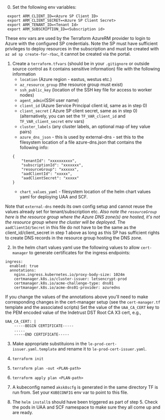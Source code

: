 0. Set the following env variables:

```
 export ARM_CLIENT_ID=<Azure SP Client ID>
 export ARM_CLIENT_SECRET=<Azure SP Client Secret>
 export ARM_TENANT_ID=<Tenant Id>
 export ARM_SUBSCRIPTION_ID=<Subscription id>
 ```
 These env vars are used by the Terraform AzureRM provider to login to Azure with the configured SP credentials. Note the SP must have sufficient privileges to deploy resources in the subscription and must be created with `az ad sp create-for-rbac`, it cannot be created via the portal.


1. Create a `terraform.tfvars` (should be in your `.gitignore` or outside source control as it contains sensitive information) file with the following information
    -  `location` (Azure region - eastus, westus etc.)
    -  `az_resource_group` (the resource group must exist)
    -  `ssh_public_key` (location of the SSH key file for access to worker nodes)
    -  `agent_admin`(SSH user name)
    -  `client_id` (Azure Service Principal client id, same as in step 0)  
    -  `client_secret` ( Azure SP client secret, same as in step 0)
    (alternatively, you can set the `TF_VAR_client_id` and `TF_VAR_client_secret` env vars)
    - `cluster_labels` (any cluster labels, an optional map of key value pairs)
    - `azure_dns_json` - this is used by external-dns - set this to the filesystem location of  a file azure-dns.json that contains the following info:
    ```
    {
        "tenantId": "xxxxxxxxxx",
        "subscriptionId": "xxxxxxx",
        "resourceGroup": "xxxxxx",
        "aadClientId": "xxxxx",
        "aadClientSecret": "xxxxx"
    }
    ```
    - `chart_values_yaml` - filesystem location of the helm chart values yaml for deploying UAA and SCF.

Note that `external-dns` needs its own config setup and cannot reuse the values already set for tenant/subscription etc. *Also note the `resourceGroup` here is the resource group where the Azure DNS zone(s) are hosted, it's not the resource group where the cluster will be deployed*. The `aadClientId/Secret` in this file do not have to be the same as the client_id/client_secret in step 1 above as long as this SP has sufficient rights to create DNS records in the resource group hosting the DNS zone.

2. In the helm chart values yaml use the following values to allow `cert-manager` to generate certificates for the ingress endpoints:

```
ingress:
  enabled: true
  annotations:
    nginx.ingress.kubernetes.io/proxy-body-size: 1024m
    certmanager.k8s.io/cluster-issuer: letsencrypt-prod
    certmanager.k8s.io/acme-challenge-type: dns01
    certmanager.k8s.io/acme-dns01-provider: azuredns
```

If you change the values of the annotations above you'll need to make corresponding changes in the cert-manager setup (see the `cert-manager.tf` template and the associated scripts)
Set the value of the `UAA_CA_CERT` key to the PEM encoded value of the Indetrust DST Root CA X3 cert, e.g.,

```
UAA_CA_CERT: |
    -----BEGIN CERTIFICATE-----
    .....
    -----END CERTIFICATE-----
```

3. Make appropriate substituions in the `le-prod-cert-issuer.yaml.template` and rename it to `le-prod-cert-issuer.yaml`.

4. `terraform init`

5. `terraform plan -out <PLAN-path>`

6. `terraform apply plan <PLAN-path>`

7. A kubeconfig named `aksk8scfg` is generated in the same directory TF is run from. Set your `KUBECONFIG` env var to point to this file.

8. The `helm install`s should have been triggered as part of step 5. Check the pods in UAA and SCF namespace to make sure they all come up and are ready. 
